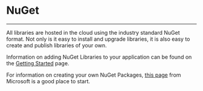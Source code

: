 # NuGet
---
All libraries are hosted in the cloud using the industry standard NuGet format. Not only is it easy to install and upgrade libraries, it is also easy to create and publish libraries of your own.

Information on adding NuGet Libraries to your application can be found on the [Getting Started](../getting-started.md#install-the-tinyclr-nuget-packages) page.

For information on creating your own NuGet Packages, [this page](https://docs.microsoft.com/en-us/nuget/create-packages/creating-a-package) from Microsoft is a good place to start.